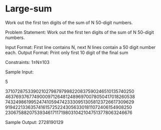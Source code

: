 Large-sum
=========

Work out the first ten digits of the sum of N 50-digit numbers.

Problem Statement: Work out the first ten digits of the sum of N 50-digit numbers.


Input Format: First line contains N, next N lines contain a 50 digit number each.
Output Format: Print only first 10 digit of the final sum

Constraints:  1≤N≤103

Sample Input:


5


37107287533902102798797998220837590246510135740250
46376937677490009712648124896970078050417018260538
74324986199524741059474233309513058123726617309629
91942213363574161572522430563301811072406154908250
23067588207539346171171980310421047513778063246676

Sample Output:
2728190129


